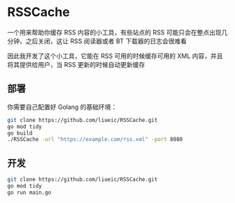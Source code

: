 # RSSCache

一个用来帮助你缓存 RSS 内容的小工具，有些站点的 RSS 可能只会在整点出现几分钟，之后关闭，这让 RSS 阅读器或者 BT 下载器的日志会很难看

因此我开发了这个小工具，它能在 RSS 可用的时候缓存可用的 XML 内容，并且将其提供给用户，当 RSS 更新的时候自动更新缓存

## 部署

你需要自己配置好 Golang 的基础环境：

```bash
git clone https://github.com/liueic/RSSCache.git
go mod tidy
go build
./RSSCache -url "https://example.com/rss.xml" -port 8080
```

## 开发

```bash
git clone https://github.com/liueic/RSSCache.git
go mod tidy
go run main.go
```